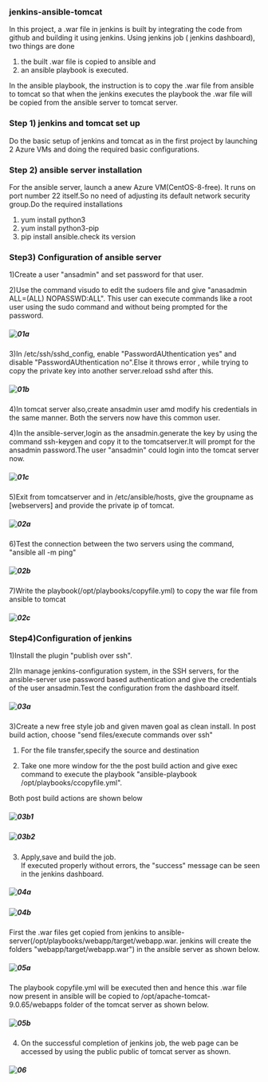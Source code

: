 ### jenkins-ansible-tomcat  

In this project,  a .war file in jenkins is built by integrating the code from github and building it using jenkins. Using jenkins job ( jenkins dashboard), two things are done  
1) the built .war file is copied to ansible and   
2) an ansible playbook is executed.  

In the ansible playbook, the instruction is to copy the .war file from ansible to tomcat so that when the jenkins executes the playbook the .war file will be copied from the ansible server to tomcat server.  

### Step 1) jenkins and tomcat set up  

Do the basic setup of jenkins and tomcat as in the first project by launching 2 Azure VMs and doing the required basic configurations.  

### Step 2) ansible server installation 

For the ansible server, launch a anew Azure VM(CentOS-8-free). It runs on port number 22 itself.So no need of adjusting its default network security group.Do the required installations  
1) yum install python3  
2) yum install python3-pip  
3) pip install ansible.check its version  

### Step3) Configuration of ansible server  

1)Create a user "ansadmin" and set password for that user.  

2)Use the command visudo to edit the sudoers file and give "anasadmin ALL=(ALL) NOPASSWD:ALL". This user can execute commands like a root user using the sudo command and without being prompted for the password.
##### ![01a](https://github.com/jayashree-learnings/devops/blob/main/00_includes/02-jenkinsAnsibleTomcat/01a_visudofile.PNG)   

3)In /etc/ssh/sshd_config, enable "PasswordAUthentication yes" and disable "PasswordAUthentication no".Else it throws 
error , while trying to copy the private key into another server.reload sshd after this.
##### ![01b](https://github.com/jayashree-learnings/devops/blob/main/00_includes/02-jenkinsAnsibleTomcat/01b_EnablePasswdAuthentication.PNG)   

4)In tomcat server also,create ansadmin user amd modify his credentials in the same manner. Both the servers now have this common user.  

4)In the ansible-server,login as the ansadmin.generate the key by using the command ssh-keygen and copy it to the tomcatserver.It will
prompt for the ansadmin password.The user  "ansadmin" could login into the tomcat server now.
##### ![01c](https://github.com/jayashree-learnings/devops/blob/main/00_includes/02-jenkinsAnsibleTomcat/01c_CopyKey.PNG)   

5)Exit from tomcatserver and in /etc/ansible/hosts, give the groupname as [webservers] and provide the private ip of tomcat.
##### ![02a](https://github.com/jayashree-learnings/devops/blob/main/00_includes/02-jenkinsAnsibleTomcat/02a-ansibleHosts-giveTomcatPrivateIp.PNG)   

6)Test the connection between the two servers using the command, "ansible all  -m ping"
##### ![02b](https://github.com/jayashree-learnings/devops/blob/main/00_includes/02-jenkinsAnsibleTomcat/02b-pingTomcat.PNG)   

7)Write the playbook(/opt/playbooks/copyfile.yml) to copy the war file from ansible to tomcat
##### ![02c](https://github.com/jayashree-learnings/devops/blob/main/00_includes/02-jenkinsAnsibleTomcat/02c-Ansibleplaybook.PNG)  

### Step4)Configuration of jenkins  

1)Install the plugin "publish over ssh".  

2)In manage jenkins-configuration system, in the SSH servers, for the ansible-server use password based authentication and give the credentials of the user ansadmin.Test the configuration from the dashboard itself.
##### ![03a](https://github.com/jayashree-learnings/devops/blob/main/00_includes/02-jenkinsAnsibleTomcat/03a_ansibleServerConfigurationINJenkinsDashboard.PNG)  

3)Create a new free style job and given maven goal as clean install. In post build action, choose "send files/execute commands over ssh"
1) For the file transfer,specify the source and destination  

2) Take one more window for the the post build action and give exec command to execute the playbook "ansible-playbook /opt/playbooks/ccopyfile.yml".  

Both post build actions are shown below 
##### ![03b1](https://github.com/jayashree-learnings/devops/blob/main/00_includes/02-jenkinsAnsibleTomcat/03b1_postBuild-CopyToAnsible.PNG)
##### ![03b2](https://github.com/jayashree-learnings/devops/blob/main/00_includes/02-jenkinsAnsibleTomcat/03b2_postBuild-executePlaybook.PNG)   

  3) Apply,save and build the job.  
If executed properly without errors, the "success"  message can be seen in the jenkins dashboard. 
##### ![04a](https://github.com/jayashree-learnings/devops/blob/main/00_includes/02-jenkinsAnsibleTomcat/04a-FileToAnsibleServer.PNG)
##### ![04b](https://github.com/jayashree-learnings/devops/blob/main/00_includes/02-jenkinsAnsibleTomcat/04b-executeAnsiblePlayBook.PNG)  

First the .war files get copied from jenkins to ansible-server(/opt/playbooks/webapp/target/webapp.war. jenkins will create the folders "webapp/target/webapp.war") in the ansible server as shown below.  
##### ![05a](https://github.com/jayashree-learnings/devops/blob/main/00_includes/02-jenkinsAnsibleTomcat/05a-FileInAnsibleServer.PNG)  

The playbook copyfile.yml will be executed then and hence this .war file now present in ansible will be copied to /opt/apache-tomcat-9.0.65/webapps folder of the tomcat server as shown below.  
##### ![05b](https://github.com/jayashree-learnings/devops/blob/main/00_includes/02-jenkinsAnsibleTomcat/05b-warFileCopiedToTomcatServer.PNG)    

  4) On the successful completion of jenkins job, the web page can be accessed by using the public public of tomcat server as shown.
##### ![06](https://github.com/jayashree-learnings/devops/blob/main/00_includes/02-jenkinsAnsibleTomcat/06-DisplayWebPage.PNG)
























